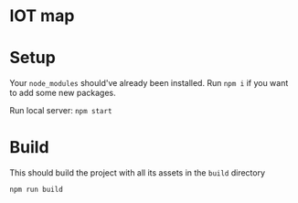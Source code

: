 # IOT map

# Setup
Your `node_modules` should've already been installed. Run `npm i` if you want to add some new packages.

Run local server: `npm start`

# Build

This should build the project with all its assets in the `build` directory

`npm run build`
